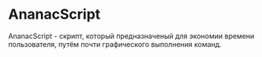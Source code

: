 # AnanacScript
AnanacScript - скрипт, который предназначеный для экономии времени пользователя, путём почти графического выполнения команд.
